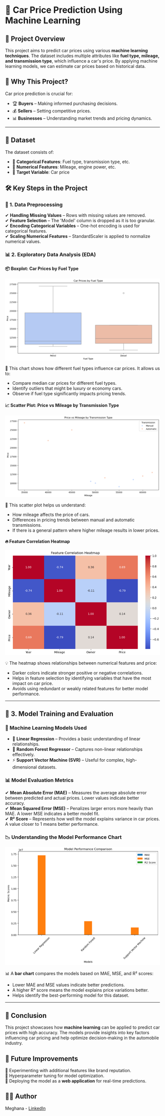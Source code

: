 # 🚗 Car Price Prediction Using Machine Learning

## 📌 Project Overview
This project aims to predict car prices using various **machine learning techniques**. The dataset includes multiple attributes like **fuel type, mileage, and transmission type**, which influence a car's price. By applying machine learning models, we can estimate car prices based on historical data.

## 🎯 Why This Project?
Car price prediction is crucial for:
- 🏆 **Buyers** – Making informed purchasing decisions.
- 💰 **Sellers** – Setting competitive prices.
- 📊 **Businesses** – Understanding market trends and pricing dynamics.

---

## 📂 Dataset
The dataset consists of:
- 🔹 **Categorical Features**: Fuel type, transmission type, etc.
- 🔸 **Numerical Features**: Mileage, engine power, etc.
- 🎯 **Target Variable**: Car price

## 🛠 Key Steps in the Project

### 📌 1. Data Preprocessing
✔ **Handling Missing Values** – Rows with missing values are removed.  
✔ **Feature Selection** – The 'Model' column is dropped as it is too granular.  
✔ **Encoding Categorical Variables** – One-hot encoding is used for categorical features.  
✔ **Scaling Numerical Features** – StandardScaler is applied to normalize numerical values.  

### 📊 2. Exploratory Data Analysis (EDA)
#### **📦 Boxplot: Car Prices by Fuel Type**

![Boxplot: Car Prices by Fuel Type](boxplot_fuel_type.png)

🔹 This chart shows how different fuel types influence car prices. It allows us to:
   - Compare median car prices for different fuel types.
   - Identify outliers that might be luxury or economy cars.
   - Observe if fuel type significantly impacts pricing trends.

#### **📈 Scatter Plot: Price vs Mileage by Transmission Type**

![Scatter Plot: Price vs Mileage](scatterplot_mileage.png)

🔸 This scatter plot helps us understand:
   - How mileage affects the price of cars.
   - Differences in pricing trends between manual and automatic transmissions.
   - If there is a general pattern where higher mileage results in lower prices.

#### **🔥 Feature Correlation Heatmap**

![Feature Correlation Heatmap](heatmap_correlation.png)

💡 The heatmap shows relationships between numerical features and price:
   - Darker colors indicate stronger positive or negative correlations.
   - Helps in feature selection by identifying variables that have the most impact on car price.
   - Avoids using redundant or weakly related features for better model performance.

---

## 🤖 3. Model Training and Evaluation
### 🔬 Machine Learning Models Used
- 📏 **Linear Regression** – Provides a basic understanding of linear relationships.
- 🌲 **Random Forest Regressor** – Captures non-linear relationships effectively.
- ⚡ **Support Vector Machine (SVR)** – Useful for complex, high-dimensional datasets.

### 📊 Model Evaluation Metrics
✔ **Mean Absolute Error (MAE)** – Measures the average absolute error between predicted and actual prices. Lower values indicate better accuracy.  
✔ **Mean Squared Error (MSE)** – Penalizes larger errors more heavily than MAE. A lower MSE indicates a better model fit.  
✔ **R² Score** – Represents how well the model explains variance in car prices. A value closer to 1 means better performance.

### 📉 Understanding the Model Performance Chart

![Model Performance Comparison](model_perf_comparison.png)

📊 A **bar chart** compares the models based on MAE, MSE, and R² scores:
   - Lower MAE and MSE values indicate better predictions.
   - A higher R² score means the model explains price variations better.
   - Helps identify the best-performing model for this dataset.

---

## 🎯 Conclusion
This project showcases how **machine learning** can be applied to predict car prices with high accuracy. The models provide insights into key factors influencing car pricing and help optimize decision-making in the automobile industry.

## 🚀 Future Improvements
🔹 Experimenting with additional features like brand reputation.  
🔹 Hyperparameter tuning for model optimization.  
🔹 Deploying the model as a **web application** for real-time predictions.  

## 👨‍💻 Author
Meghana - [LinkedIn](https://www.linkedin.com/in/bgem/)

